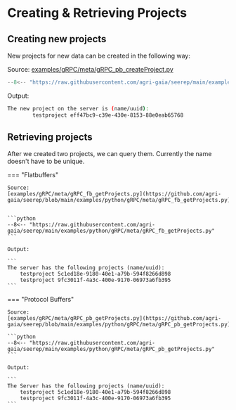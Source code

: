 # Creating & Retrieving Projects

## Creating new projects

New projects for new data can be created in the following way:

Source:
[examples/gRPC/meta/gRPC_pb_createProject.py](https://github.com/agri-gaia/seerep/blob/main/examples/python/gRPC/meta/gRPC_pb_createProject.py)

```python
--8<-- "https://raw.githubusercontent.com/agri-gaia/seerep/main/examples/python/gRPC/meta/gRPC_pb_createProject.py"
```

Output:

``` bash
The new project on the server is (name/uuid):
        testproject eff47bc9-c39e-430e-8153-88e0eab65768
```

## Retrieving projects

After we created two projects, we can query them. Currently the name doesn't
have to be unique.

<!-- markdownlint-disable -->

=== "Flatbuffers"

    Source:
    [examples/gRPC/meta/gRPC_fb_getProjects.py](https://github.com/agri-gaia/seerep/blob/main/examples/python/gRPC/meta/gRPC_fb_getProjects.py)


    ```python
    --8<-- "https://raw.githubusercontent.com/agri-gaia/seerep/main/examples/python/gRPC/meta/gRPC_fb_getProjects.py"
    ```

    Output:

    ```
    The server has the following projects (name/uuid):
        testproject 5c1ed18e-9180-40e1-a79b-594f8266d898
        testproject 9fc3011f-4a3c-400e-9170-06973a6fb395
    ```

=== "Protocol Buffers"

    Source:
    [examples/gRPC/meta/gRPC_pb_getProjects.py](https://github.com/agri-gaia/seerep/blob/main/examples/python/gRPC/meta/gRPC_pb_getProjects.py)

    ```python
    --8<-- "https://raw.githubusercontent.com/agri-gaia/seerep/main/examples/python/gRPC/meta/gRPC_pb_getProjects.py"
    ```

    Output:

    ```
    The Server has the following projects (name/uuid):
        testproject 5c1ed18e-9180-40e1-a79b-594f8266d898
        testproject 9fc3011f-4a3c-400e-9170-06973a6fb395
    ```
